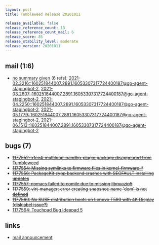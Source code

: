 ```yaml
---
layout: post
title: Tumbleweed Release 20201011

release_available: false
release_reference_count: 13
release_reference_count_mail: 6
release_score: 85
release_stability_level: moderate
release_version: 20201011
---
```


## mail (1:6)

- [no summary given](https://lists.opensuse.org/archives/list/factory@lists.opensuse.org/thread/I3Z3XEFAU2B3V2VAIHVM7RJV7OIEDBAK) (6 refs); [2021-02.3216::<160251844007.2891.16053307317724400187@go-agent-stagingbot-2>](https://lists.opensuse.org/archives/list/factory@lists.opensuse.org/thread/I3Z3XEFAU2B3V2VAIHVM7RJV7OIEDBAK), [2021-03.2607::<160251844007.2891.16053307317724400187@go-agent-stagingbot-2>](https://lists.opensuse.org/archives/list/factory@lists.opensuse.org/thread/I3Z3XEFAU2B3V2VAIHVM7RJV7OIEDBAK), [2021-04.2250::<160251844007.2891.16053307317724400187@go-agent-stagingbot-2>](https://lists.opensuse.org/archives/list/factory@lists.opensuse.org/thread/I3Z3XEFAU2B3V2VAIHVM7RJV7OIEDBAK), [2021-05.1779::<160251844007.2891.16053307317724400187@go-agent-stagingbot-2>](https://lists.opensuse.org/archives/list/factory@lists.opensuse.org/thread/I3Z3XEFAU2B3V2VAIHVM7RJV7OIEDBAK), [2021-06.1513::<160251844007.2891.16053307317724400187@go-agent-stagingbot-2>](https://lists.opensuse.org/archives/list/factory@lists.opensuse.org/thread/I3Z3XEFAU2B3V2VAIHVM7RJV7OIEDBAK)

## bugs (7)

<!--more-->

- ~~[1177552: xfce4-multiload-nandhp-plugin package disappeared from Tumbleweed](https://bugzilla.opensuse.org/show_bug.cgi?id=1177552)~~
- ~~[1177554: Missing symlinks to firmware files in kernel-firmware-*](https://bugzilla.opensuse.org/show_bug.cgi?id=1177554)~~
- ~~[1177556: PackageKit zypp backend  crashes with SEGFAULT installing updates](https://bugzilla.opensuse.org/show_bug.cgi?id=1177556)~~
- ~~[1177557: nomacs failed to comile due to missing libquazip5](https://bugzilla.opensuse.org/show_bug.cgi?id=1177557)~~
- ~~[1177559: virt-manager: error creating snapshot: name 'dom' is not defined](https://bugzilla.opensuse.org/show_bug.cgi?id=1177559)~~
- ~~[1177560: No SUSE distribution boots on Lenovo T590 with 4K Display (disklabel issue?)](https://bugzilla.opensuse.org/show_bug.cgi?id=1177560)~~
- [1177564: Touchpad Bug Ideapad 5](https://bugzilla.opensuse.org/show_bug.cgi?id=1177564)



## links

- [mail announcement](https://lists.opensuse.org/archives/list/factory@lists.opensuse.org/thread/I3Z3XEFAU2B3V2VAIHVM7RJV7OIEDBAK)
